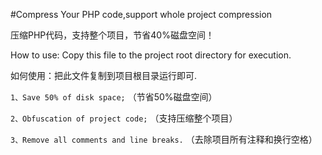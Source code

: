 #Compress Your PHP code,support whole project compression


压缩PHP代码，支持整个项目，节省40%磁盘空间！


How to use: Copy this file to the project root directory for execution.

如何使用：把此文件复制到项目根目录运行即可.


`1、Save 50% of disk space;` （节省50%磁盘空间）

`2、Obfuscation of project code;` （支持压缩整个项目）

`3、Remove all comments and line breaks.` （去除项目所有注释和换行空格）
